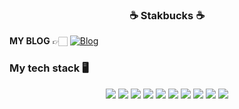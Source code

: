 <h3 align=center> ☕️  Stakbucks ☕️ </h3>  
 

**MY BLOG**
👉🏻 [![Blog](https://img.shields.io/badge/-VELOG-20C997?style=for-the-badge&logo=Velog&logoColor=white)](https://velog.io/@stakbucks) 




### My tech stack 🖥
<div align=center>
<img src="https://img.shields.io/badge/c++-00599C?style=for-the-badge&logo=c%2B%2B&logoColor=white">
<img src="https://img.shields.io/badge/javascript-F7DF1E?style=for-the-badge&logo=javascript&logoColor=FFF"> 
<img src="https://img.shields.io/badge/TypeScript-3178C6?style=for-the-badge&logo=TypeScript&logoColor=black"> 
<img src="https://img.shields.io/badge/html5-E34F26?style=for-the-badge&logo=html5&logoColor=white"> 
<img src="https://img.shields.io/badge/css-1572B6?style=for-the-badge&logo=css3&logoColor=white">
<img src="https://img.shields.io/badge/react-61DAFB?style=for-the-badge&logo=react&logoColor=black"> 
<img src="https://img.shields.io/badge/node.js-339933?style=for-the-badge&logo=Node.js&logoColor=white">
<img src="https://img.shields.io/badge/express-000000?style=for-the-badge&logo=express&logoColor=white">
<img src="https://img.shields.io/badge/github-181717?style=for-the-badge&logo=github&logoColor=white">
<img src="https://img.shields.io/badge/git-F05032?style=for-the-badge&logo=git&logoColor=white">
</div>



